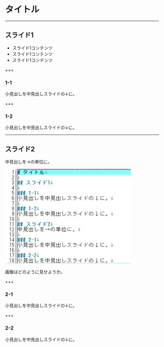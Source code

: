 # タイトル

---

## スライド1
- スライド1コンテンツ
- スライド1コンテンツ
- スライド1コンテンツ

+++

### 1-1
小見出しを中見出しスライドの↓に。

+++

### 1-2
小見出しを中見出しスライドの↓に。

---

## スライド2
中見出しを→の単位に。

![image.jpg](image.jpg)

画像はどのように見せようか。

+++

### 2-1
小見出しを中見出しスライドの↓に。

+++

### 2-2
小見出しを中見出しスライドの↓に。
